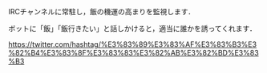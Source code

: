 

IRCチャンネルに常駐し，飯の機運の高まりを監視します．

ボットに「飯」「飯行きたい」と話しかけると，適当に誰かを誘ってくれます．

https://twitter.com/hashtag/%E3%83%89%E3%83%AF%E3%83%B3%E3%82%B4%E3%83%8F%E3%83%83%E3%82%AB%E3%82%BD%E3%83%B3

